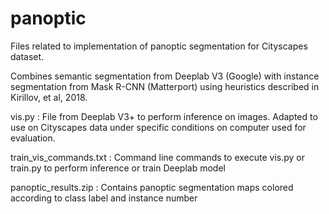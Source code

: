 # panoptic

Files related to implementation of panoptic segmentation for Cityscapes dataset.

Combines semantic segmentation from Deeplab V3 (Google) with instance segmentation from Mask R-CNN (Matterport) using heuristics described in Kirillov, et al, 2018.

vis.py : File from Deeplab V3+ to perform inference on images. Adapted to use on Cityscapes data under specific conditions on computer used for evaluation.

train_vis_commands.txt : Command line commands to execute vis.py or train.py to perform inference or train Deeplab model

panoptic_results.zip : Contains panoptic segmentation maps colored according to class label and instance number
